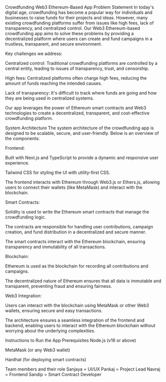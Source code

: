 Crowdfunding Web3 Ethereum-Based App
Problem Statement
In today's digital age, crowdfunding has become a popular way for individuals and businesses to raise funds for their projects and ideas. However, many existing crowdfunding platforms suffer from issues like high fees, lack of transparency, and centralized control. Our Web3 Ethereum-based crowdfunding app aims to solve these problems by providing a decentralized platform where users can create and fund campaigns in a trustless, transparent, and secure environment.

Key challenges we address:

Centralized control: Traditional crowdfunding platforms are controlled by a central entity, leading to issues of transparency, trust, and censorship.

High fees: Centralized platforms often charge high fees, reducing the amount of funds reaching the intended causes.

Lack of transparency: It's difficult to track where funds are going and how they are being used in centralized systems.

Our app leverages the power of Ethereum smart contracts and Web3 technologies to create a decentralized, transparent, and cost-effective crowdfunding platform.

System Architecture
The system architecture of the crowdfunding app is designed to be scalable, secure, and user-friendly. Below is an overview of the components:

Frontend:

Built with Next.js and TypeScript to provide a dynamic and responsive user experience.

Tailwind CSS for styling the UI with utility-first CSS.

The frontend interacts with Ethereum through Web3.js or Ethers.js, allowing users to connect their wallets (like MetaMask) and interact with the blockchain.

Smart Contracts:

Solidity is used to write the Ethereum smart contracts that manage the crowdfunding logic.

The contracts are responsible for handling user contributions, campaign creation, and fund distribution in a decentralized and secure manner.

The smart contracts interact with the Ethereum blockchain, ensuring transparency and immutability of all transactions.

Blockchain:

Ethereum is used as the blockchain for recording all contributions and campaigns.

The decentralized nature of Ethereum ensures that all data is immutable and transparent, preventing fraud and ensuring fairness.

Web3 Integration:

Users can interact with the blockchain using MetaMask or other Web3 wallets, ensuring secure and easy transactions.

The architecture ensures a seamless integration of the frontend and backend, enabling users to interact with the Ethereum blockchain without worrying about the underlying complexities.

Instructions to Run the App
Prerequisites
Node.js (v16 or above)

MetaMask (or any Web3 wallet)

Hardhat (for deploying smart contracts)

Team members and their role
Sanjaya = UI/UX
Pankaj = Project Lead
Navraj = Frontend
Sandip = Smart Contract Developer


